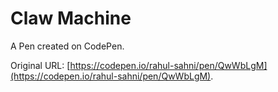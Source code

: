 # Claw Machine

A Pen created on CodePen.

Original URL: [https://codepen.io/rahul-sahni/pen/QwWbLgM](https://codepen.io/rahul-sahni/pen/QwWbLgM).

